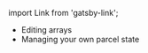 import Link from 'gatsby-link';

* <Link to="/examples/editing-arrays">Editing arrays</Link>
* <Link to="/examples/managing-your-own-parcel-state">Managing your own parcel state</Link>
